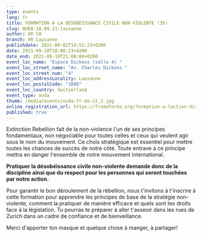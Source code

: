 ```yaml
---
type: events
lang: fr
title: FORMATION À LA DÉSOBÉISSANCE CIVILE NON-VIOLENTE (3h)
slug: NVDA-18.09.21-lausanne
author: XR CH
branch: XR Lausanne
publishdate: 2021-09-02T14:52:23+0200
date: 2021-09-18T18:00:23+0200
date_end: 2021-09-18T21:00:00+0200
event_loc_name: "Espace Dickens (salle 4) "
event_loc_street_name: "Av. Charles Dickens "
event_loc_street_num: "4"
event_loc_addressLocality: Lausanne
event_loc_postalCode: "1006"
event_loc_country: Switzerland
event_type: nvda
thumb: /media/events/nvda-fr-de-it_2.jpg
online_registration_url: https://framaforms.org/formation-a-laction-directe-non-violente-18-septembre-2021-1628585804
published: true
---
```

Extinction Rebellion fait de la non-violence l'un de ses principes fondamentaux, non négociable pour toutes celles et ceux qui veulent agir sous le nom du mouvement. Ce choix stratégique est essentiel pour mettre toutes les chances de succès de notre côté. Toute entrave à ce principe mettra en danger l'ensemble de notre mouvement international. 

**Pratiquer la désobéissance civile non-violente demande donc de la discipline ainsi que du respect pour les personnes qui seront touchées par notre action.**

Pour garantir le bon déroulement de la rébellion, nous t'invitons à t'inscrire à cette formation pour apprendre les principes de base de la stratégie non-violente, comment la pratiquer de manière efficace et quels sont tes droits face à la législation. Tu pourras te préparer à aller t'asseoir dans les rues de Zurich dans un cadre de confiance et de bienveillance. 

Merci d'apporter ton masque et quelque chose à manger, à partager!